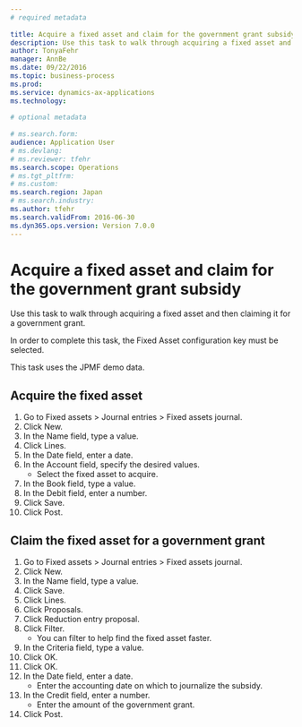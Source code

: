 ```yaml
--- 
# required metadata 
 
title: Acquire a fixed asset and claim for the government grant subsidy
description: Use this task to walk through acquiring a fixed asset and then claiming it for a government grant.In order to complete this task, the Fixed Asset configuration key must be selected.This task uses the JPMF demo data. 
author: TonyaFehr 
manager: AnnBe 
ms.date: 09/22/2016
ms.topic: business-process 
ms.prod:  
ms.service: dynamics-ax-applications 
ms.technology:  
 
# optional metadata 
 
# ms.search.form:   
audience: Application User 
# ms.devlang:  
# ms.reviewer: tfehr 
ms.search.scope: Operations 
# ms.tgt_pltfrm:  
# ms.custom:  
ms.search.region: Japan
# ms.search.industry: 
ms.author: tfehr 
ms.search.validFrom: 2016-06-30 
ms.dyn365.ops.version: Version 7.0.0 
---
```


# Acquire a fixed asset and claim for the government grant subsidy

Use this task to walk through acquiring a fixed asset and then claiming it for a government grant.

In order to complete this task, the Fixed Asset configuration key must be selected.

This task uses the JPMF demo data.


## Acquire the fixed asset
1. Go to Fixed assets > Journal entries > Fixed assets journal.
2. Click New.
3. In the Name field, type a value.
4. Click Lines.
5. In the Date field, enter a date.
6. In the Account field, specify the desired values.
    * Select the fixed asset to acquire.
7. In the Book field, type a value.
8. In the Debit field, enter a number.
9. Click Save.
10. Click Post.

## Claim the fixed asset for a government grant
1. Go to Fixed assets > Journal entries > Fixed assets journal.
2. Click New.
3. In the Name field, type a value.
4. Click Save.
5. Click Lines.
6. Click Proposals.
7. Click Reduction entry proposal.
8. Click Filter.
    * You can filter to help find the fixed asset faster.
9. In the Criteria field, type a value.
10. Click OK.
11. Click OK.
12. In the Date field, enter a date.
    * Enter the accounting date on which to journalize the subsidy.
13. In the Credit field, enter a number.
    * Enter the amount of the government grant.
14. Click Post.


